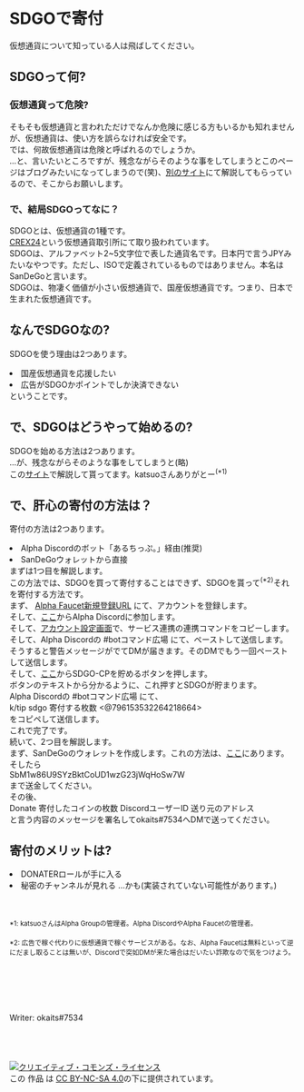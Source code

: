 <!-- このページはnavに追加しません。 -->
<h1>SDGOで寄付</h1>
<p>仮想通貨について知っている人は飛ばしてください。</p>
<h2>SDGOって何?</h2>
<h3>仮想通貨って危険?</h3>
<p>
そもそも仮想通貨と言われただけでなんか危険に感じる方もいるかも知れませんが、仮想通貨は、使い方を誤らなければ安全です。<br>
では、何故仮想通貨は危険と呼ばれるのでしょうか。<br>
...と、言いたいところですが、残念ながらそのような事をしてしまうとこのページはブログみたいになってしまうので(笑)、<a href="https://crosst-tax.jp/column/2018/01/post-3.html">別のサイト</a>にて解説してもらっているので、そこからお願いします。<br>
</p>
<h3>で、結局SDGOってなに？</h3>
<p>
SDGOとは、仮想通貨の1種です。<br>
<a href="https://crex24.com">CREX24</a>という仮想通貨取引所にて取り扱われています。<br>
SDGOは、アルファベット2~5文字位で表した通貨名です。日本円で言うJPYみたいなやつです。ただし、ISOで定義されているものではありません。本名はSanDeGoと言います。<br>
SDGOは、物凄く価値が小さい仮想通貨で、国産仮想通貨です。つまり、日本で生まれた仮想通貨です。<br>
</p>
<h2>なんでSDGOなの?</h2>
<p>
SDGOを使う理由は2つあります。<br>
<ui>
<li>国産仮想通貨を応援したい</li>
<li>広告がSDGOかポイントでしか決済できない</li>
<ui>
ということです。<br>
</p>
<h2>で、SDGOはどうやって始めるの?</h2>
<p>
SDGOを始める方法は2つあります。<br>
...が、残念ながらそのような事をしてしまうと(略)<br>
この<a href="https://blog.information-portal.net/getsandegostarted">サイト</a>で解説して貰ってます。katsuoさんありがとー<sup>(*1)</sup><br>
</p>
<h2>で、肝心の寄付の方法は？</h3>
<p>
寄付の方法は2つあります。<br>
<ui>
<li>Alpha Discordのボット「あるちっぷ。」経由(推奨)</li>
<li>SanDeGoウォレットから直接</li>
</ui>
まずは1つ目を解説します。<br>
この方法では、SDGOを買って寄付することはできず、SDGOを貰って<sup>(*2)</sup>それを寄付する方法です。<br>
まず、
<a href="https://alpha.information-portal.net/index.php?a=1951">Alpha Faucet新規登録URL</a>
にて、アカウントを登録します。<br>
そして、<a href="https://discord.gg/Zc6sxNnCcy">ここ</a>からAlpha Discordに参加します。<br>
そして、<a href="https://alpha.information-portal.net/account.php">アカウント設定画面</a>で、サービス連携の連携コマンドをコピーします。<br>
そして、Alpha Discordの #botコマンド広場 にて、ペーストして送信します。<br>
そうすると警告メッセージがでてDMが届きます。そのDMでもう一回ペーストして送信します。<br>
そして、<a href="https://alpha.information-portal.net/coin.php?coin=sandego">ここ<a>からSDGO-CPを貯めるボタンを押します。<br>
ボタンのテキストから分かるように、これ押すとSDGOが貯まります。<br>
Alpha Discordの #botコマンド広場 にて、<br>
k/tip sdgo 寄付する枚数 <@796153532264218664><br>
をコピペして送信します。<br>
これで完了です。<br>
続いて、2つ目を解説します。<br>
まず、SanDeGoのウォレットを作成します。これの方法は、<a href="https://blog.information-portal.net/dewallet">ここ</a>にあります。
そしたら<br>
SbM1w86U9SYzBktCoUD1wzG23jWqHoSw7W<br>
まで送金してください。<br>
その後、<br>
Donate 寄付したコインの枚数 DiscordユーザーID 送り元のアドレス<br>
と言う内容のメッセージを署名してokaits#7534へDMで送ってください。
</p>
<h2>寄付のメリットは?</h2>
<ui>
<li>DONATERロールが手に入る</li>
<li>秘密のチャンネルが見れる ...かも(実装されていない可能性があります。)</li>
</ui>
<br><br>
<p>
<sub>*1: katsuoさんはAlpha Groupの管理者。Alpha DiscordやAlpha Faucetの管理者。</sub><br><br>
<sup>*2: 広告で稼ぐ代わりに仮想通貨で稼ぐサービスがある。なお、Alpha Faucetは無料といって逆にだまし取ることは無いが、Discordで突如DMが来た場合はだいたい詐欺なので気をつけよう。<sup><br>
</p>
<br><br><br><br><br>
Writer: okaits#7534
<br><br><br><br><br>
<a rel="license" href="http://creativecommons.org/licenses/by-nc-sa/4.0/"><img alt="クリエイティブ・コモンズ・ライセンス" style="border-width:0" src="https://i.creativecommons.org/l/by-nc-sa/4.0/88x31.png" /></a><br />この 作品 は <a rel="license" href="http://creativecommons.org/licenses/by-nc-sa/4.0/">CC BY-NC-SA 4.0</a>の下に提供されています。
